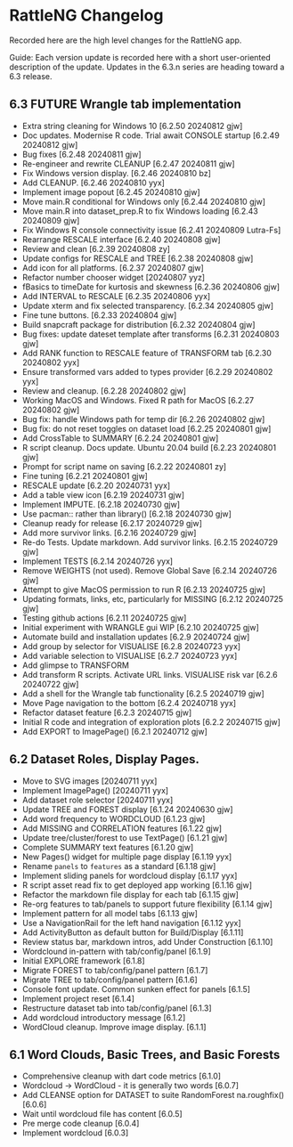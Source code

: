 # RattleNG Changelog

Recorded here are the high level changes for the RattleNG app.

Guide: Each version update is recorded here with a short user-oriented
description of the update. Updates in the 6.3.n series are heading
toward a 6.3 release.

## 6.3 FUTURE Wrangle tab implementation

+ Extra string cleaning for Windows 10 [6.2.50 20240812 gjw]
+ Doc updates. Modernise R code. Trial await CONSOLE startup [6.2.49 20240812 gjw]
+ Bug fixes [6.2.48 20240811 gjw]
+ Re-engineer and rewrite CLEANUP [6.2.47 20240811 gjw]
+ Fix Windows version display. [6.2.46 20240810 bz]
+ Add CLEANUP. [6.2.46 20240810 yyx]
+ Implement image popout [6.2.45 20240810 gjw]
+ Move main.R conditional for Windows only [6.2.44 20240810 gjw] 
+ Move main.R into dataset_prep.R to fix Windows loading [6.2.43 20240809 gjw]
+ Fix Windows R console connectivity issue [6.2.41 20240809 Lutra-Fs]
+ Rearrange RESCALE interface [6.2.40 20240808 gjw]
+ Review and clean [6.2.39 20240808 zy]
+ Update configs for RESCALE and TREE [6.2.38 20240808 gjw]
+ Add icon for all platforms. [6.2.37 20240807 gjw]
+ Refactor number chooser widget [20240807 yyz]
+ fBasics to timeDate for kurtosis and skewness [6.2.36 20240806 gjw]
+ Add INTERVAL to RESCALE [6.2.35 20240806 yyx]
+ Update xterm and fix selected transparency. [6.2.34 20240805 gjw]
+ Fine tune buttons. [6.2.33 20240804 gjw]
+ Build snapcraft package for distribution [6.2.32 20240804 gjw]
+ Bug fixes: update dateset template after transforms [6.2.31 20240803 gjw]
+ Add RANK function to RESCALE feature of TRANSFORM tab [6.2.30 20240802 yyx]
+ Ensure transformed vars added to types provider [6.2.29 20240802 yyx]
+ Review and cleanup. [6.2.28 20240802 gjw]
+ Working MacOS and Windows. Fixed R path for MacOS [6.2.27 20240802 gjw]
+ Bug fix: handle Windows path for temp dir [6.2.26 20240802 gjw]
+ Bug fix: do not reset toggles on dataset load [6.2.25 20240801 gjw]
+ Add CrossTable to SUMMARY [6.2.24 20240801 gjw]
+ R script cleanup. Docs update. Ubuntu 20.04 build [6.2.23 20240801 gjw]
+ Prompt for script name on saving [6.2.22 20240801 zy]
+ Fine tuning [6.2.21 20240801 gjw]
+ RESCALE update [6.2.20 20240731 yyx]
+ Add a table view icon [6.2.19 20240731 gjw]
+ Implement IMPUTE.  [6.2.18 20240730 gjw]
+ Use pacman:: rather than library() [6.2.18 20240730 gjw]
+ Cleanup ready for release [6.2.17 20240729 gjw]
+ Add more survivor links. [6.2.16 20240729 gjw]
+ Re-do Tests. Update markdown. Add survivor links. [6.2.15 20240729 gjw]
+ Implement TESTS [6.2.14 20240726 yyx]
+ Remove WEIGHTS (not used). Remove Global Save [6.2.14 20240726 gjw]
+ Attempt to give MacOS permission to run R [6.2.13 20240725 gjw]
+ Updating formats, links, etc, particularly for MISSING [6.2.12 20240725 gjw]
+ Testing github actions [6.2.11 20240725 gjw]
+ Initial experiment with WRANGLE gui WIP [6.2.10 20240725 gjw]
+ Automate build and installation updates [6.2.9 20240724 gjw]
+ Add group by selector for VISUALISE [6.2.8 20240723 yyx]
+ Add variable selection to VISUALISE [6.2.7 20240723 yyx]
+ Add glimpse to TRANSFORM
+ Add transform R scripts. Activate URL links. VISUALISE risk var [6.2.6 20240722 gjw]
+ Add a shell for the Wrangle tab functionality [6.2.5 20240719 gjw]
+ Move Page navigation to the bottom [6.2.4 20240718 yyx]
+ Refactor dataset feature [6.2.3 20240715 gjw]
+ Initial R code and integration of exploration plots [6.2.2 20240715 gjw]
+ Add EXPORT to ImagePage() [6.2.1 20240712 gjw]

## 6.2 Dataset Roles, Display Pages.

+ Move to SVG images [20240711 yyx]
+ Implement ImagePage() [20240711 yyx]
+ Add dataset role selector [20240711 yyx]
+ Update TREE and FOREST display [6.1.24 20240630 gjw]
+ Add word frequency to WORDCLOUD [6.1.23 gjw]
+ Add MISSING and CORRELATION features [6.1.22 gjw]
+ Update tree/cluster/forest to use TextPage() [6.1.21 gjw] 
+ Complete SUMMARY text features [6.1.20 gjw]
+ New Pages() widget for multiple page display [6.1.19 yyx]
+ Rename `panels` to `features` as a standard [6.1.18 gjw]
+ Implement sliding panels for wordcloud display [6.1.17 yyx]
+ R script asset read fix to get deployed app working [6.1.16 gjw]
+ Refactor the markdown file display for each tab [6.1.15 gjw]
+ Re-org features to tab/panels to support future flexibility [6.1.14 gjw]
+ Implement pattern for all model tabs [6.1.13 gjw]
+ Use a NavigationRail for the left hand navigation [6.1.12 yyx]
+ Add ActivityButton as default button for Build/Display [6.1.11]
+ Review status bar, markdown intros, add Under Construction [6.1.10]
+ Wordclound in-pattern with tab/config/panel [6.1.9]
+ Initial EXPLORE framework [6.1.8]
+ Migrate FOREST to tab/config/panel pattern [6.1.7]
+ Migrate TREE to tab/config/panel pattern [6.1.6]
+ Console font update. Common sunken effect for panels [6.1.5]
+ Implement project reset [6.1.4]
+ Restructure dataset tab into tab/config/panel [6.1.3]
+ Add wordcloud introductory message [6.1.2]
+ WordCloud cleanup. Improve image display. [6.1.1]

## 6.1 Word Clouds, Basic Trees, and Basic Forests

+ Comprehensive cleanup with dart code metrics [6.1.0]
+ Wordcloud -> WordCloud - it is generally two words [6.0.7]
+ Add CLEANSE option for DATASET to suite RandomForest na.roughfix() [6.0.6]
+ Wait until wordcloud file has content [6.0.5]
+ Pre merge code cleanup [6.0.4]
+ Implement wordcloud [6.0.3]

